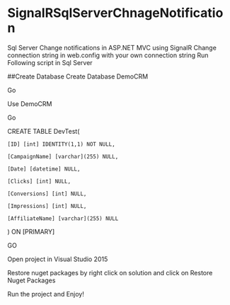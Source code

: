 # SignalRSqlServerChnageNotification
Sql Server Change notifications in ASP.NET MVC using SignalR
Change connection string in web.config with your own connection string
Run Following script in Sql Server

##Create Database
Create Database DemoCRM

Go

Use DemoCRM

Go

CREATE TABLE DevTest(

	[ID] [int] IDENTITY(1,1) NOT NULL,

	[CampaignName] [varchar](255) NULL,

	[Date] [datetime] NULL,

	[Clicks] [int] NULL,

	[Conversions] [int] NULL,

	[Impressions] [int] NULL,

	[AffiliateName] [varchar](255) NULL

) ON [PRIMARY]

GO

Open project in Visual Studio 2015

Restore nuget packages by right click on solution and click on Restore Nuget Packages

Run the project and Enjoy!